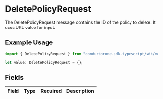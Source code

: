 # DeletePolicyRequest

The DeletePolicyRequest message contains the ID of the policy to delete. It uses URL value for input.

## Example Usage

```typescript
import { DeletePolicyRequest } from "conductorone-sdk-typescript/sdk/models/shared";

let value: DeletePolicyRequest = {};
```

## Fields

| Field       | Type        | Required    | Description |
| ----------- | ----------- | ----------- | ----------- |